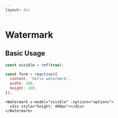 ```yaml
---
layout: doc
---
```


<el-backtop></el-backtop>

# Watermark

<script setup lang="ts">
import { getCurrentInstance, ref, onMounted } from 'vue';

const app = getCurrentInstance();

onMounted(() => {
})
</script>

## Basic Usage

```js
const visible = ref(true);

const form = reactive({
  content: 'hello watermark',
  width: 200,
  height: 200,
});
```

```vue
<Watermark v-model="visible" :options="options">
  <div style="height: 400px"></div>
</Watermark>
```

[//]: #
[//]: # '## API'
[//]: #
[//]: # '### Attributes'
[//]: #
[//]: # '| Name | Description | Type | Default |'
[//]: # '| --- | --- | --- | --- |'
[//]: # '| v-model | binding value | `string` | - |'
[//]: # '| api | query source | `string` | clearbit |'
[//]: # '| query-delay | query delay | `number` | 500 |'
[//]: # '| placeholder | input placeholder content | `string` | 请输入企业名称或统一社会信用代码 |'
[//]: # '| clearable | show clear button | `boolean` | true |'
[//]: # '| backFill | If backFill selected item the input when using keyboard | `boolean` | true |'
[//]: # '| popup-append-to-body | whether to append Dialog itself to body | `boolean` | true |'
[//]: # '| auto-focus | auto focus | `boolean` | true |'
[//]: # '| show-submit-button | show submit button | `boolean` | true |'
[//]: # '| submit-button-label | submit button label | `string` | Submit |'
[//]: # '| offset-top | pixels to offset from input bottom | `number` | 5 |'
[//]: # '| auto-flip | auto flip | `boolean` | false |'
[//]: # '| history-enabled | open save history record | `boolean` | true |'
[//]: # '| history-type | save history record mode | `string` | localStorage |'
[//]: # '| history-storage-key | save history record key | `string` | company-history |'
[//]: # '| history-clearable | show history clear button | `boolean` | true |'
[//]: #
[//]: # '### Events'
[//]: #
[//]: # '| Name | Description | Type |'
[//]: # '| --- | --- | --- |'
[//]: # '| input | triggers when the input value change | `Function` |'
[//]: # '| fetch | triggers when query data | `Function` |'
[//]: # '| abort-fetch | triggers when abort query data | `Function` |'
[//]: # '| select | triggers when a suggestion is clicked | `Function` |'
[//]: # '| clear | triggers when the input is cleared by clicking the clear button | `Function` |'
[//]: # '| focus | triggers when the input focuses | `Function` |'
[//]: # '| blur | triggers when the input blurs | `Function` |'
[//]: # '| submit | triggers when the button submit | `Function` |'
[//]: # '| dropdown-visible-change | triggers when the dropdown appears/disappears | `Function` |'
